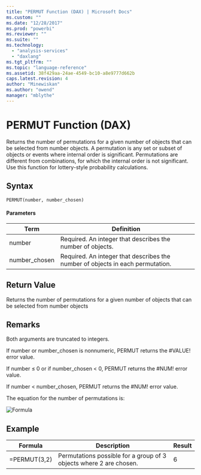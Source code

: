 ```yaml
---
title: "PERMUT Function (DAX) | Microsoft Docs"
ms.custom: ""
ms.date: "12/28/2017"
ms.prod: "powerbi"
ms.reviewer: ""
ms.suite: ""
ms.technology: 
  - "analysis-services"
  - "daxlang"
ms.tgt_pltfrm: ""
ms.topic: "language-reference"
ms.assetid: 38f429aa-24ae-4549-bc10-a8e9777d662b
caps.latest.revision: 4
author: "Minewiskan"
ms.author: "owend"
manager: "mblythe"
---
```

# PERMUT Function (DAX)
Returns the number of permutations for a given number of objects that can be selected from number objects. A permutation is any set or subset of objects or events where internal order is significant. Permutations are different from combinations, for which the internal order is not significant. Use this function for lottery-style probability calculations.  
  
## Syntax  
  
```  
PERMUT(number, number_chosen)  
```  
  
#### Parameters  
  
|Term|Definition|  
|--------|--------------|  
|number|Required. An integer that describes the number of objects.|  
|number_chosen|Required. An integer that describes the number of objects in each permutation.|  
  
## Return Value  
Returns the number of permutations for a given number of objects that can be selected from number objects  
  
## Remarks  
Both arguments are truncated to integers.  
  
If number or number_chosen is nonnumeric, PERMUT returns the #VALUE! error value.  
  
If number ≤ 0 or if number_chosen &lt; 0, PERMUT returns the #NUM! error value.  
  
If number &lt; number_chosen, PERMUT returns the #NUM! error value.  
  
The equation for the number of permutations is:  
  
![Formula](../DAX/media/dax-permut-formula.gif "Formula")  
  
## Example  
  
|Formula|Description|Result|  
|-----------|---------------|----------|  
|=PERMUT(3,2)|Permutations possible for a group of 3 objects where 2 are chosen.|6|  
  
